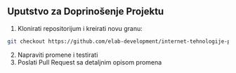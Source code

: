 ## Uputstvo za Doprinošenje Projektu

1. Klonirati repositorijum i kreirati novu granu:
```bash
git checkout https://github.com/elab-development/internet-tehnologije-projekat-digitalnaprodavnica_2021_1096 -b naziv_nove_grane
```
2. Napraviti promene i testirati
3. Poslati Pull Request sa detaljnim opisom promena
